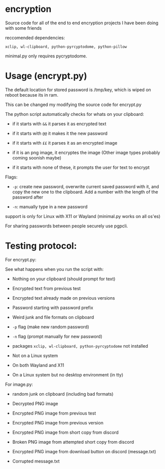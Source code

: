 # encryption
Source code for all of the end to end encryption projects I have been doing with some friends

reccomended dependencies:

`xclip, wl-clipboard, python-pyrcyptodome, python-pillow`

minimal.py only requires pycryptodome.

# Usage (encrypt.py)

The default location for stored password is /tmp/key, which is wiped on reboot because its in ram.

This can be changed my modifying the source code for encrypt.py

The python script automatically checks for whats on your clipboard:

- if it starts with `&&` it parses it as encrypted text

- if it starts with `@@` it makes it the new password

- if it starts with `££` it parses it as an encrypted image

- if it is an png image, it encryptes the image (Other image types probably coming soonish maybe)

- if it starts with none of these, it prompts the user for text to encrypt

Flags:

- `-p`: create new password, overwrite current saved password with it, and copy the new one to the clipboard. Add a number with the length of the password after

- `-n`: manually type in a new password

support is only for Linux with X11 or Wayland (minimal.py works on all os'es)

For sharing passwords between people securely use pgpcli.


# Testing protocol:

For encrypt.py:

See what happens when you run the script with:

- Nothing on your clipboard (should prompt for text)

- Encrypted text from previous test

- Encrypted text already made on previous versions

- Password starting with password prefix

- Weird junk and file formats on clipboard

- `-p` flag (make new random password)

- `-n` flag (prompt manually for new password)

- packages `xclip, wl-clipboard, python-pyrcyptodome` not installed

- Not on a Linux system

- On both Wayland and X11

- On a Linux system but no desktop environment (in tty)

For image.py:

- random junk on clipboard (including bad formats)

- Decrypted PNG image

- Encrypted PNG image from previous test

- Encrypted PNG image from previous version

- Encrypted PNG image from short copy from discord

- Broken PNG image from attempted short copy from discord

- Encrypted PNG image from download button on discord (message.txt)

- Corrupted message.txt
